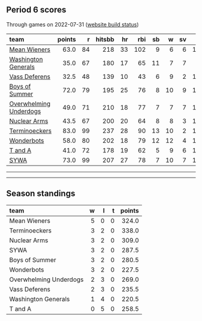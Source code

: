 

## Period 6 scores

Through games on 2022-07-31 ([website build status](https://github.com/brian-bot/pl-site/actions))


|team                                              | points|  r| hitsbb| hr| rbi| sb|  w| sv|  so|   era|  whip|
|:-------------------------------------------------|------:|--:|------:|--:|---:|--:|--:|--:|---:|-----:|-----:|
|[Mean Wieners](./meanwieners)                     |   63.0| 84|    218| 33| 102|  9|  6|  6| 108| 3.775| 1.185|
|[Washington Generals](./washingtongenerals)       |   35.0| 67|    180| 17|  65| 11|  7|  7|  94| 4.200| 1.229|
|[Vass Deferens](./vassdeferens)                   |   32.5| 48|    139| 10|  43|  6|  9|  2| 108| 2.812| 1.071|
|[Boys of Summer](./boysofsummer)                  |   72.0| 79|    195| 25|  76|  8| 10|  9| 134| 2.072| 0.944|
|[Overwhelming Underdogs](./overwhelmingunderdogs) |   49.0| 71|    210| 18|  77|  7|  7|  7| 133| 4.043| 1.123|
|[Nuclear Arms](./nucleararms)                     |   43.5| 67|    200| 20|  64|  8|  8|  3| 133| 3.782| 1.151|
|[Terminoeckers](./terminoeckers)                  |   83.0| 99|    237| 28|  90| 13| 10|  2| 162| 3.248| 1.061|
|[Wonderbots](./wonderbots)                        |   58.0| 80|    202| 18|  79| 12| 12|  4| 134| 4.105| 1.247|
|[T and A](./tanda)                                |   41.0| 72|    178| 19|  62|  5|  9|  6| 179| 3.980| 1.315|
|[SYWA](./sywa)                                    |   73.0| 99|    207| 27|  78|  7| 10|  7| 140| 3.691| 1.078|

* * *
* * *

## Season standings


|team                   |  w|  l|  t| points|
|:----------------------|--:|--:|--:|------:|
|Mean Wieners           |  5|  0|  0|  324.0|
|Terminoeckers          |  3|  2|  0|  338.0|
|Nuclear Arms           |  3|  2|  0|  309.0|
|SYWA                   |  3|  2|  0|  287.5|
|Boys of Summer         |  3|  2|  0|  280.5|
|Wonderbots             |  3|  2|  0|  227.5|
|Overwhelming Underdogs |  2|  3|  0|  269.0|
|Vass Deferens          |  2|  3|  0|  235.5|
|Washington Generals    |  1|  4|  0|  220.5|
|T and A                |  0|  5|  0|  258.5|


